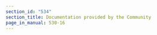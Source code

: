 ```yaml
---
section_id: "534"
section_title: Documentation provided by the Community
page_in_manual: 530-16
---
```

